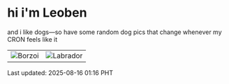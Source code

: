 # hi i'm Leoben

and i like dogs—so have some random dog pics that change whenever my CRON feels like it

|  |  |
|--------|----------|
| ![Borzoi](https://random-dog-vercel.vercel.app/api/random-borzoi?v=1755278170) | ![Labrador](https://random-dog-vercel.vercel.app/api/random-labrador?v=1755278170) |

Last updated: 2025-08-16 01:16 PHT
